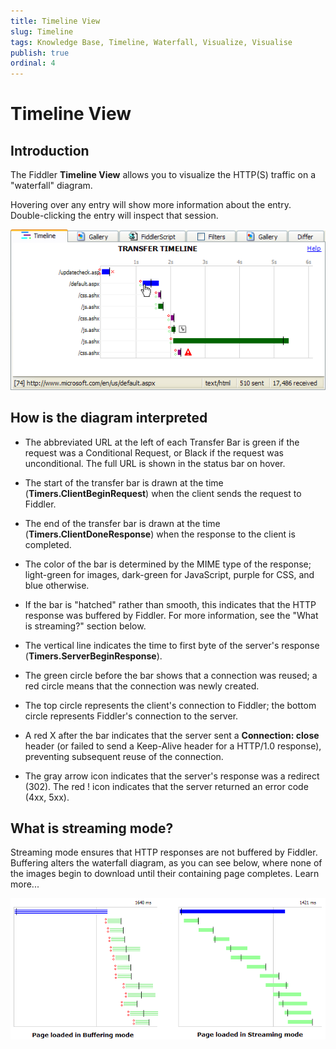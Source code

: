 ```yaml
---
title: Timeline View
slug: Timeline
tags: Knowledge Base, Timeline, Waterfall, Visualize, Visualise
publish: true
ordinal: 4
---
```


Timeline View
=============

Introduction
------------

The Fiddler **Timeline View** allows you to visualize the HTTP(S) traffic on a "waterfall" diagram.

Hovering over any entry will show more information about the entry. Double-clicking the entry will inspect that session.

![Transfer Timeline][1]

How is the diagram interpreted
------------------------------

+ The abbreviated URL at the left of each Transfer Bar is green if the request was a Conditional Request, or Black if the request was unconditional. The full URL is shown in the status bar on hover.

+ The start of the transfer bar is drawn at the time (**Timers.ClientBeginRequest**) when the client sends the request to Fiddler.

+ The end of the transfer bar is drawn at the time (**Timers.ClientDoneResponse**) when the response to the client is completed.

+ The color of the bar is determined by the MIME type of the response; light-green for images, dark-green for JavaScript, purple for CSS, and blue otherwise.

+ If the bar is "hatched" rather than smooth, this indicates that the HTTP response was buffered by Fiddler. For more information, see the "What is streaming?" section below.

+ The vertical line indicates the time to first byte of the server's response (**Timers.ServerBeginResponse**).

+ The green circle before the bar shows that a connection was reused; a red circle means that the connection was newly created. 

+ The top circle represents the client's connection to Fiddler; the bottom circle represents Fiddler's connection to the server.

+ A red X after the bar indicates that the server sent a **Connection: close** header (or failed to send a Keep-Alive header for a HTTP/1.0 response), preventing subsequent reuse of the connection.

+ The gray arrow icon indicates that the server's response was a redirect (302).  The red ! icon indicates that the server returned an error code (4xx, 5xx).

What is streaming mode?
-----------------------

Streaming mode ensures that HTTP responses are not buffered by Fiddler.  Buffering alters the waterfall diagram, as you can see below, where none of the images begin to download until their containing page completes. Learn more...

![Buffering Mode vs. Streaming Mode][2]

[1]: ../images/Timeline/TransferTimeline.png
[2]: ../images/Timeline/BufferingMode.png
